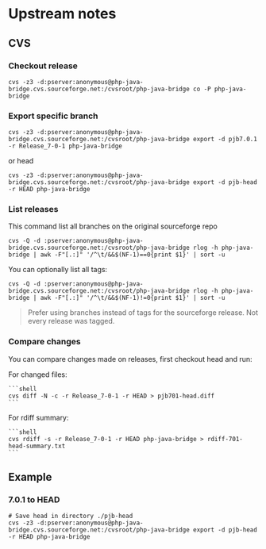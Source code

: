# Upstream notes

## CVS

### Checkout release

```shell
cvs -z3 -d:pserver:anonymous@php-java-bridge.cvs.sourceforge.net:/cvsroot/php-java-bridge co -P php-java-bridge
```

### Export specific branch

```shell
cvs -z3 -d:pserver:anonymous@php-java-bridge.cvs.sourceforge.net:/cvsroot/php-java-bridge export -d pjb7.0.1 -r Release_7-0-1 php-java-bridge
```

or head

```shell
cvs -z3 -d:pserver:anonymous@php-java-bridge.cvs.sourceforge.net:/cvsroot/php-java-bridge export -d pjb-head -r HEAD php-java-bridge
```

### List releases 

This command list all branches on the original sourceforge repo

```shell
cvs -Q -d :pserver:anonymous@php-java-bridge.cvs.sourceforge.net:/cvsroot/php-java-bridge rlog -h php-java-bridge | awk -F"[.:]" '/^\t/&&$(NF-1)==0{print $1}' | sort -u
```

You can optionally list all tags:

```shell
cvs -Q -d :pserver:anonymous@php-java-bridge.cvs.sourceforge.net:/cvsroot/php-java-bridge rlog -h php-java-bridge | awk -F"[.:]" '/^\t/&&$(NF-1)!=0{print $1}' | sort -u
```

> Prefer using branches instead of tags for the sourceforge release. Not every release was tagged.

### Compare changes
 
You can compare changes made on releases, first checkout head and run: 

For changed files: 

    ```shell
    cvs diff -N -c -r Release_7-0-1 -r HEAD > pjb701-head.diff    
    ``` 

For rdiff summary:

    ```shell
    cvs rdiff -s -r Release_7-0-1 -r HEAD php-java-bridge > rdiff-701-head-summary.txt
    ``` 

## Example

### 7.0.1 to HEAD

```shell
# Save head in directory ./pjb-head
cvs -z3 -d:pserver:anonymous@php-java-bridge.cvs.sourceforge.net:/cvsroot/php-java-bridge export -d pjb-head -r HEAD php-java-bridge

```